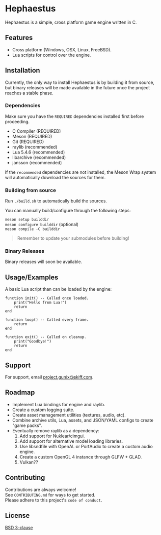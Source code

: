 # Hephaestus

Hephaestus is a simple, cross platform game engine written in C.

## Features

- Cross platform (Windows, OSX, Linux, FreeBSD).
- Lua scripts for control over the engine.

## Installation

Currently, the only way to install Hephaestus is by building it from source, but
binary releases will be made available in the future once the project reaches a
stable phase.

### Dependencies

Make sure you have the `REQUIRED` dependencies installed first before proceeding.

- C Compiler (REQUIRED)
- Meson (REQUIRED)
- Git (REQUIRED)
- raylib (recommended)
- Lua 5.4.6 (recommended)
- libarchive (recommended)
- jansson (recommended)

If the `recommended` dependencies are not installed, the Meson Wrap system will automatically download the sources for them.

### Building from source

Run `./build.sh` to automatically build the sources.

You can manually build/configure through the following steps:

`meson setup builddir`  
`meson configure builddir` (optional)  
`meson compile -C builddir`  

> Remember to update your submodules before building!

### Binary Releases

Binary releases will soon be available.

## Usage/Examples

A basic Lua script than can be loaded by the engine:

```
function init() -- Called once loaded.
    print("Hello from Lua!")
    return
end

function loop() -- Called every frame.
    return
end

function exit() -- Called on cleanup.
    print("Goodbye!")
    return
end
```

## Support

For support, email <project.gunix@skiff.com>.

## Roadmap

- Implement Lua bindings for engine and raylib.
- Create a custom logging suite.
- Create asset management utilities (textures, audio, etc).
- Combine archive utils, Lua, assets, and JSON/YAML configs to create "game packs".
- Eventually remove raylib as a dependency:
    1. Add support for Nuklear/cimgui.
    2. Add support for alternative model loading libraries.
    3. Use libsndfile with OpenAL or PortAudio to create a custom audio engine.
    4. Create a custom OpenGL 4 instance through GLFW + GLAD.
    5. Vulkan??

## Contributing

Contributions are always welcome!  
See `CONTRIBUTING.md` for ways to get started.  
Please adhere to this project's `code of conduct`.

## License

[BSD 3-clause](https://choosealicense.com/licenses/bsd-3-clause/)

